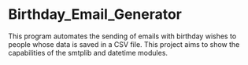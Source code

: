 # Birthday_Email_Generator
This program automates the sending of emails with birthday wishes to people whose data is saved in a CSV file.
This project aims to show the capabilities of the smtplib and datetime modules.
